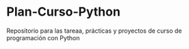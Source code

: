 # Plan-Curso-Python

Repositorio para las tareaa, prácticas y proyectos de curso de programación con Python
